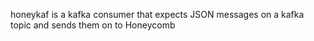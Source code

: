 honeykaf is a kafka consumer that expects JSON messages on a kafka topic and sends them on to Honeycomb

